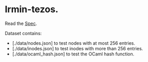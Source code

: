 # Irmin-tezos.

Read the [Spec](https://hackmd.io/DnsQrkXCRLmHA3xzLiFgGw).

Dataset contains:
- [./data/nodes.json] to test nodes with at most 256 entries.
- [./data/inodes.json] to test inodes with more than 256 entries.
- [./data/ocaml_hash.json] to test the OCaml hash function.